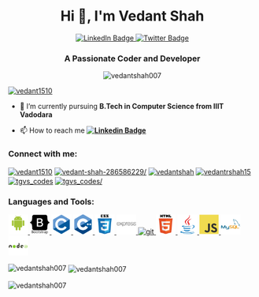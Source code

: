 <!-- ### Hi there 👋 I am Vedant Shah -->

<!--
**Vedantshah007/Vedantshah007** is a ✨ _special_ ✨ repository because its `README.md` (this file) appears on your GitHub profile.

Here are some ideas to get you started:

- 🔭 I’m currently working on ...
- 🌱 I’m currently learning ...
- 👯 I’m looking to collaborate on ...
- 🤔 I’m looking for help with ...
- 💬 Ask me about ...
- 📫 How to reach me: ...
- 😄 Pronouns: ...
- ⚡ Fun fact: ...
-->

<h1 align="center">Hi 👋, I'm Vedant Shah</h1>


<div id="badges" align="center">
  <a href="https://www.linkedin.com/in/vedant-shah-286586229/">
    <img src="https://img.shields.io/badge/LinkedIn-blue?style=for-the-badge&logo=linkedin&logoColor=white" alt="LinkedIn Badge"/>
  </a>
  <a href="https://twitter.com/VEDANT1510">
    <img src="https://img.shields.io/badge/Twitter-blue?style=for-the-badge&logo=twitter&logoColor=white" alt="Twitter Badge"/>
  </a>
</div>

<h3 align="center">A Passionate Coder and Developer</h3>

<p align="center"> <img src="https://komarev.com/ghpvc/?username=vedantshah007&label=Profile%20views&color=0e75b6&style=flat" alt="vedantshah007" /> </p>

<p align="left"> <a href="https://twitter.com/vedant1510" target="blank"><img src="https://img.shields.io/twitter/follow/vedant1510?logo=twitter&style=for-the-badge" alt="vedant1510" /></a> </p>

- 🔭 I’m currently pursuing **B.Tech in Computer Science from IIIT Vadodara**

- 📫 How to reach me **[![Linkedin Badge](https://img.shields.io/badge/-Vedant-blue?style=flat&logo=Linkedin&logoColor=white)](https://www.linkedin.com/in/vedant-shah-286586229/)**

<h3 align="left">Connect with me:</h3>
<p align="left">
<a href="https://twitter.com/vedant1510" target="blank"><img align="center" src="https://raw.githubusercontent.com/rahuldkjain/github-profile-readme-generator/master/src/images/icons/Social/twitter.svg" alt="vedant1510" height="30" width="40" /></a>
<a href="https://linkedin.com/in/vedant-shah-286586229/" target="blank"><img align="center" src="https://raw.githubusercontent.com/rahuldkjain/github-profile-readme-generator/master/src/images/icons/Social/linked-in-alt.svg" alt="vedant-shah-286586229/" height="30" width="40" /></a>
<a href="https://www.codechef.com/users/vedantshah" target="blank"><img align="center" src="https://cdn.jsdelivr.net/npm/simple-icons@3.1.0/icons/codechef.svg" alt="vedantshah" height="30" width="40" /></a>
<a href="https://www.hackerrank.com/vedantrshah15" target="blank"><img align="center" src="https://raw.githubusercontent.com/rahuldkjain/github-profile-readme-generator/master/src/images/icons/Social/hackerrank.svg" alt="vedantrshah15" height="30" width="40" /></a>
<a href="https://codeforces.com/profile/tgvs_codes" target="blank"><img align="center" src="https://raw.githubusercontent.com/rahuldkjain/github-profile-readme-generator/master/src/images/icons/Social/codeforces.svg" alt="tgvs_codes" height="30" width="40" /></a>
<a href="https://www.leetcode.com/tgvs_codes/" target="blank"><img align="center" src="https://raw.githubusercontent.com/rahuldkjain/github-profile-readme-generator/master/src/images/icons/Social/leet-code.svg" alt="tgvs_codes/" height="30" width="40" /></a>
</p>

<h3 align="left">Languages and Tools:</h3>
<p align="left"> <a href="https://developer.android.com" target="_blank" rel="noreferrer"> <img src="https://raw.githubusercontent.com/devicons/devicon/master/icons/android/android-original-wordmark.svg" alt="android" width="40" height="40"/> </a> <a href="https://getbootstrap.com" target="_blank" rel="noreferrer"> <img src="https://raw.githubusercontent.com/devicons/devicon/master/icons/bootstrap/bootstrap-plain-wordmark.svg" alt="bootstrap" width="40" height="40"/> </a> <a href="https://www.cprogramming.com/" target="_blank" rel="noreferrer"> <img src="https://raw.githubusercontent.com/devicons/devicon/master/icons/c/c-original.svg" alt="c" width="40" height="40"/> </a> <a href="https://www.w3schools.com/cpp/" target="_blank" rel="noreferrer"> <img src="https://raw.githubusercontent.com/devicons/devicon/master/icons/cplusplus/cplusplus-original.svg" alt="cplusplus" width="40" height="40"/> </a> <a href="https://www.w3schools.com/css/" target="_blank" rel="noreferrer"> <img src="https://raw.githubusercontent.com/devicons/devicon/master/icons/css3/css3-original-wordmark.svg" alt="css3" width="40" height="40"/> </a> <a href="https://expressjs.com" target="_blank" rel="noreferrer"> <img src="https://raw.githubusercontent.com/devicons/devicon/master/icons/express/express-original-wordmark.svg" alt="express" width="40" height="40"/> </a> <a href="https://git-scm.com/" target="_blank" rel="noreferrer"> <img src="https://www.vectorlogo.zone/logos/git-scm/git-scm-icon.svg" alt="git" width="40" height="40"/> </a> <a href="https://www.w3.org/html/" target="_blank" rel="noreferrer"> <img src="https://raw.githubusercontent.com/devicons/devicon/master/icons/html5/html5-original-wordmark.svg" alt="html5" width="40" height="40"/> </a> <a href="https://www.java.com" target="_blank" rel="noreferrer"> <img src="https://raw.githubusercontent.com/devicons/devicon/master/icons/java/java-original.svg" alt="java" width="40" height="40"/> </a> <a href="https://developer.mozilla.org/en-US/docs/Web/JavaScript" target="_blank" rel="noreferrer"> <img src="https://raw.githubusercontent.com/devicons/devicon/master/icons/javascript/javascript-original.svg" alt="javascript" width="40" height="40"/> </a> <a href="https://www.mysql.com/" target="_blank" rel="noreferrer"> <img src="https://raw.githubusercontent.com/devicons/devicon/master/icons/mysql/mysql-original-wordmark.svg" alt="mysql" width="40" height="40"/> </a> <a href="https://nodejs.org" target="_blank" rel="noreferrer"> <img src="https://raw.githubusercontent.com/devicons/devicon/master/icons/nodejs/nodejs-original-wordmark.svg" alt="nodejs" width="40" height="40"/> </a> </p>

<p><img align="left" src="https://github-readme-stats.vercel.app/api/top-langs?username=vedantshah007&show_icons=true&theme=dark&locale=en&layout=compact" alt="vedantshah007" /></p>

<p>&nbsp;<img align="center" src="https://github-readme-stats.vercel.app/api?username=vedantshah007&show_icons=true&theme=vision-friendly-dark&locale=en" alt="vedantshah007" /></p>

<p><img align="center" src="https://github-readme-streak-stats.herokuapp.com/?user=vedantshah007&theme=dark&" alt="vedantshah007" /></p>

